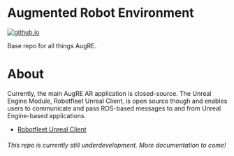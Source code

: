 # Augmented Robot Environment
[![github.io](https://img.shields.io/badge/github.io-Home-blue.svg)](https://utnuclearroboticspublic.github.io/Augmented-Robot-Environment/)

Base repo for all things AugRE.

# About
Currently, the main AugRE AR application is closed-source. The Unreal Engine Module, Robotfleet Unreal Client, is open source though and enables users to communicate and pass ROS-based messages to and from Unreal Engine-based applications. 

* [Robotfleet Unreal Client](https://github.com/UTNuclearRoboticsPublic/RobofleetUnrealClient) 

###### This repo is currently still underdevelopment. More documentation to come!
